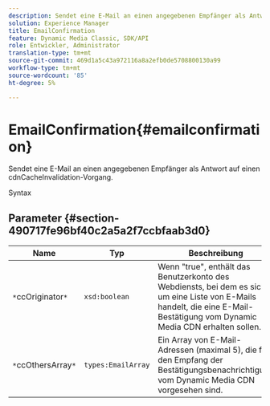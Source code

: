 ```yaml
---
description: Sendet eine E-Mail an einen angegebenen Empfänger als Antwort auf einen cdnCacheInvalidation-Vorgang.
solution: Experience Manager
title: EmailConfirmation
feature: Dynamic Media Classic, SDK/API
role: Entwickler, Administrator
translation-type: tm+mt
source-git-commit: 469d1a5c43a972116a8a2efb0de5708800130a99
workflow-type: tm+mt
source-wordcount: '85'
ht-degree: 5%

---
```



# EmailConfirmation{#emailconfirmation}

Sendet eine E-Mail an einen angegebenen Empfänger als Antwort auf einen cdnCacheInvalidation-Vorgang.

Syntax

## Parameter {#section-490717fe96bf40c2a5a2f7ccbfaab3d0}

| Name | Typ | Beschreibung |
|---|---|---|
| `*`ccOriginator`*` | `xsd:boolean` | Wenn &quot;true&quot;, enthält das Benutzerkonto des Webdiensts, bei dem es sich um eine Liste von E-Mails handelt, die eine E-Mail-Bestätigung vom Dynamic Media CDN erhalten sollen. |
| `*`ccOthersArray`*` | `types:EmailArray` | Ein Array von E-Mail-Adressen (maximal 5), die für den Empfang der Bestätigungsbenachrichtigung vom Dynamic Media CDN vorgesehen sind. |

